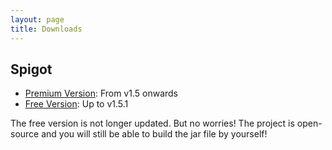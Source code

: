 ```yaml
---
layout: page
title: Downloads
---
```


## Spigot

- [Premium Version](https://www.spigotmc.org/resources/largeraids-1-14-x-1-17-x-premium.96356/): From v1.5 onwards
- [Free Version](https://www.spigotmc.org/resources/largeraids-1-14-x-1-17-x.95422/): Up to v1.5.1

The free version is not longer updated. But no worries! The project is open-source and you will still be able to build the jar file by yourself!
